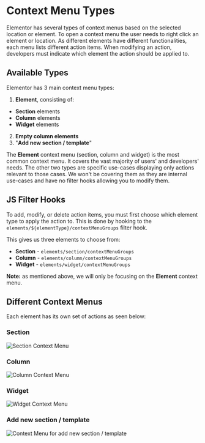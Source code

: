# Context Menu Types

Elementor has several types of context menus based on the selected location or element. To open a context menu the user needs to right click an element or location. As different elements have different functionalities, each menu lists different action items. When modifying an action, developers must indicate which element the action should be applied to.

## Available Types

Elementor has 3 main context menu types:

1. **Element**, consisting of:
  * **Section** elements
  * **Column** elements
  * **Widget** elements
2. **Empty column elements**
3. "**Add new section / template**" 

The **Element** context menu (section, column and widget) is the most common context menu. It covers the vast majority of users' and developers' needs. The other two types are specific use-cases displaying only actions relevant to those cases. We won't be covering them as they are internal use-cases and have no filter hooks allowing you to modify them.

## JS Filter Hooks

To add, modify, or delete action items, you must first choose which element type to apply the action to. This is done by hooking to the `elements/${elementType}/contextMenuGroups` filter hook.

This gives us three elements to choose from:

* **Section** - `elements/section/contextMenuGroups`
* **Column** - `elements/column/contextMenuGroups`
* **Widget** - `elements/widget/contextMenuGroups`

**Note:** as mentioned above, we will only be focusing on the **Element** context menu.

## Different Context Menus

Each element has its own set of actions as seen below:

### Section

![Section Context Menu](/assets/img/context-menu-section.png)

### Column

![Column Context Menu](/assets/img/context-menu-column.png)

### Widget

![Widget Context Menu](/assets/img/context-menu-widget.png)

### Add new section / template

![Context Menu for add new section / template](/assets/img/context-menu-add-new-section-template.png)
